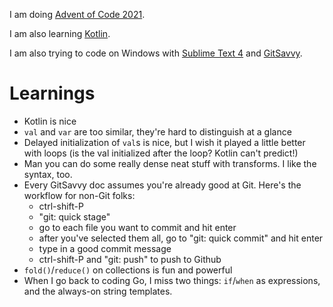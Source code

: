 I am doing [Advent of Code 2021](http://adventofcode.com/2021).

I am also learning [Kotlin](http://kotlinlang.org).

I am also trying to code on Windows with [Sublime Text 4](https://www.sublimetext.com/) and [GitSavvy](https://github.com/timbrel/GitSavvy).

# Learnings

* Kotlin is nice
* `val` and `var` are too similar, they're hard to distinguish at a glance
* Delayed initialization of `val`s is nice, but I wish it played a little better with loops (is the val initialized after the loop? Kotlin can't predict!)
* Man you can do some really dense neat stuff with transforms. I like the syntax, too.
* Every GitSavvy doc assumes you're already good at Git. Here's the workflow for non-Git folks:
  - ctrl-shift-P
  - "git: quick stage"
  - go to each file you want to commit and hit enter
  - after you've selected them all, go to "git: quick commit" and hit enter
  - type in a good commit message
  - ctrl-shift-P and "git: push" to push to Github
* `fold()`/`reduce()` on collections is fun and powerful
* When I go back to coding Go, I miss two things: `if`/`when` as expressions, and the always-on string templates.